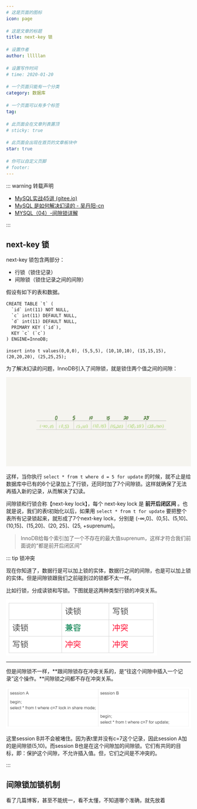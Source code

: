 ```yaml
---
# 这是页面的图标
icon: page

# 这是文章的标题
title: next-key 锁

# 设置作者
author: lllllan

# 设置写作时间
# time: 2020-01-20

# 一个页面只能有一个分类
category: 数据库

# 一个页面可以有多个标签
tag:

# 此页面会在文章列表置顶
# sticky: true

# 此页面会出现在首页的文章板块中
star: true

# 你可以自定义页脚
# footer: 
---
```




::: warning 转载声明

- [MySQL实战45讲 (gitee.io)](https://funnylog.gitee.io/mysql45/iframe/)
- [MySQL 是如何解决幻读的 - 吴丹阳-cn](https://www.cnblogs.com/wudanyang/p/10655180.html#三mysql-是如何解决幻读的)
- [MYSQL（04）-间隙锁详解](https://www.jianshu.com/p/32904ee07e56)

:::











## next-key 锁

next-key 锁包含两部分：

- 行锁（锁住记录）
- 间隙锁（锁住记录之间的间隙）



假设有如下的表和数据。

```mysql
CREATE TABLE `t` (
  `id` int(11) NOT NULL,
  `c` int(11) DEFAULT NULL,
  `d` int(11) DEFAULT NULL,
  PRIMARY KEY (`id`),
  KEY `c` (`c`)
) ENGINE=InnoDB;

insert into t values(0,0,0), (5,5,5), (10,10,10), (15,15,15), (20,20,20), (25,25,25);
```



为了解决幻读的问题，InnoDB引入了间隙锁，就是锁住两个值之间的间隙：

![img](README.assets/e7f7ca0d3dab2f48c588d714ee3ac861.png)



这样，当你执行 `select * from t where d = 5 for update` 的时候，就不止是给数据库中已有的6个记录加上了行锁，还同时加了7个间隙锁。这样就确保了无法再插入新的记录，从而解决了幻读。



间隙锁和行锁合称【next-key lock】，每个 next-key lock 是 **前开后闭区间** 。也就是说，我们的表t初始化以后，如果用 `select * from t for update` 要把整个表所有记录锁起来，就形成了7个next-key lock，分别是 (-∞,0]、(0,5]、(5,10]、(10,15]、(15,20]、(20, 25]、(25, +suprenum]。

> InnoDB给每个索引加了一个不存在的最大值suprenum，这样才符合我们前面说的“都是前开后闭区间”



::: tip 锁冲突

现在你知道了，数据行是可以加上锁的实体，数据行之间的间隙，也是可以加上锁的实体。但是间隙锁跟我们之前碰到过的锁都不太一样。



比如行锁，分成读锁和写锁。下图就是这两种类型行锁的冲突关系。

![img](README.assets/c435c765556c0f3735a6eda0779ff151.png)

---



但是间隙锁不一样，**跟间隙锁存在冲突关系的，是“往这个间隙中插入一个记录”这个操作。**间隙锁之间都不存在冲突关系。

![img](README.assets/7c37732d936650f1cda7dbf27daf7498.png)

这里session B并不会被堵住。因为表t里并没有c=7这个记录，因此session A加的是间隙锁(5,10)。而session B也是在这个间隙加的间隙锁。它们有共同的目标，即：保护这个间隙，不允许插入值。但，它们之间是不冲突的。

:::







## 间隙锁加锁机制

看了几篇博客，甚至不能统一，看不太懂，不知道哪个准确，就先放着
